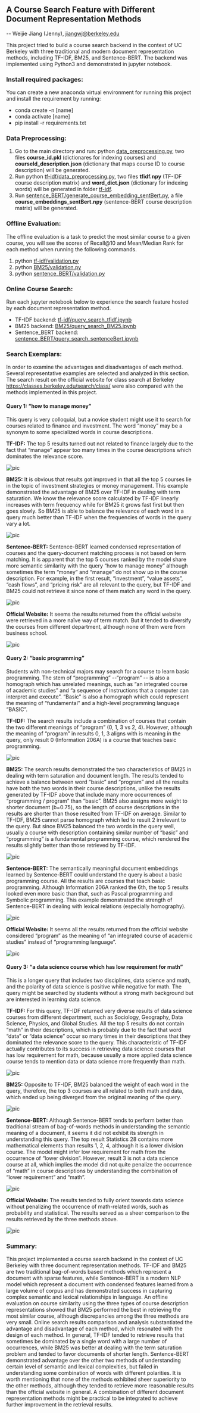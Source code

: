 
## A Course Search Feature with Different Document Representation Methods 
-- Weijie Jiang (Jenny), jiangwj@berkeley.edu

This project tried to build a course search backend in the context of UC Berkeley with three traditional and modern document representation methods, including TF-IDF, BM25, and Sentence-BERT. The backend was implemented using Python3 and demonstrated in jupyter notebook. 

### Install required packages:
You can create a new anaconda virtual environment for running this project and install the requirement by running: 

* conda create -n [name]
* conda activate [name]
* pip install -r requirements.txt

### Data Preprocessing:
1. Go to the main directory and run: python [data\_preprocessing.py](https://github.com/fabulosa/Course_Search/blob/master/data_preprocessing.py), 
two files **course\_id.pkl** (dictionares for indexing courses) and **courseId\_description.json** (dictionary that maps course ID to course description) will be generated. 
2. Run python [tf-idf/data_preprocessing.py](https://github.com/fabulosa/Course_Search/blob/master/tf-idf/data_preprocessing.py), two files **tfidf.npy** (TF-IDF course description matrix) and **word_dict.json** (dictionary for indexing words) will be generated in folder [tf-idf](https://github.com/fabulosa/Course_Search/tree/master/tf-idf).
3. Run [sentence\_BERT/generate\_course\_embedding\_sentBert.py](https://github.com/fabulosa/Course_Search/blob/master/sentence_BERT/generate_course_embedding_sentBert.py), a file **course\_embeddings\_sentBert.npy** (sentence-BERT course description matrix) will be generated.

### Offline Evaluation:
The offline evaluation is a task to predict the most similar course to a given course, you will see the scores of Recall@10 and Mean/Median Rank for each method when running the following commands.

1. python [tf-idf/validation.py](https://github.com/fabulosa/Course_Search/blob/master/tf-idf/validation.py)
2. python [BM25/validation.py](https://github.com/fabulosa/Course_Search/blob/master/BM25/validation.py)
3. python [sentence_BERT/validation.py](https://github.com/fabulosa/Course_Search/blob/master/sentence_BERT/validation.py)

### Online Course Search:
Run each jupyter notebook below to experience the search feature hosted by each document representation method.

* TF-IDF backend: [tf-idf/query\_search\_tfidf.ipynb](https://github.com/fabulosa/Course_Search/blob/master/tf-idf/query_search_tfidf.ipynb)
* BM25 backend: [BM25/query\_search\_BM25.ipynb](https://github.com/fabulosa/Course_Search/blob/master/BM25/query_search_BM25.ipynb)
* Sentence_BERT backend: [sentence\_BERT/query\_search\_sentenceBert.ipynb](https://github.com/fabulosa/Course_Search/blob/master/sentence_BERT/query_search_sentenceBert.ipynb)

### Search Exemplars:
In order to examine the advantages and disadvantages of each method. Several representative examples are selected and analyzed in this section. The search result on the official website for class search at Berkeley https://classes.berkeley.edu/search/class/ were also compared with the methods implemented in this project.

#### Query 1: “how to manage money” 
This query is very colloquial, but a novice student might use it to search for courses related to finance and investment. The word “money” may be a synonym to some specialized words in course descriptions.     

**TF-IDF:** The top 5 results turned out not related to finance largely due to the fact that “manage” appear too many times in the course descriptions which dominates the relevance score. 

![pic](pics/q1-tfidf.png)

**BM25:** It is obvious that results got improved in that all the top 5 courses lie in the topic of investment strategies or money management. This example demonstrated the advantage of BM25 over TF-IDF in dealing with term saturation. We know the relevance score calculated by TF-IDF linearly increases with term frequency while for BM25 it grows fast first but then goes slowly. So BM25 is able to balance the relevance of each word in a query much better than TF-IDF when the frequencies of words in the query vary a lot.   

![pic](pics/q1-bm25.png)


**Sentence-BERT:** Sentence-BERT learned condensed representation of courses and the query-document matching process is not based on term matching. It is apparent that the top 5 courses ranked by the model share more semantic similarity with the query “how to manage money” although sometimes the term “money” and “manage” do not show up in the course description. For example, in the first result, “investment”, “value assets”, “cash flows”, and “pricing risk” are all relevant to the query, but TF-IDF and BM25 could not retrieve it since none of them match any word in the query. 

![pic](pics/q1-sentbert.png)

**Official Website:** It seems the results returned from the official website were retrieved in a more naïve way of term match. But it tended to diversify the courses from different department, although none of them were from business school.

![pic](pics/q1-website.png)


#### Query 2: “basic programming”

Students with non-technical majors may search for a course to learn basic programming. The stem of “programming” --“program” -- is also a homograph which has unrelated meanings, such as “an integrated course of academic studies” and “a sequence of instructions that a computer can interpret and execute”. “Basic” is also a homograph which could represent the meaning of “fundamental” and a high-level programming language “BASIC”.

**TF-IDF:** The search results include a combination of courses that contain the two different meanings of “program” (0, 1, 3 vs 2, 4). However, although the meaning of “program” in results 0, 1, 3 aligns with is meaning in the query, only result 0 (Information 206A) is a course that teaches basic programming. 

![pic](pics/q2-tfidf.png)

**BM25:** The search results demonstrated the two characteristics of BM25 in dealing with term saturation and document length. The results tended to achieve a balance between word “basic” and “program” and all the results have both the two words in their course descriptions, unlike the results generated by TF-IDF above that include many more occurrences of “programming / program” than “basic”. BM25 also assigns more weight to shorter document (b=0.75), so the length of course descriptions in the results are shorter than those resulted from TF-IDF on average. Similar to TF-IDF, BM25 cannot parse homograph which led to result 2 irrelevant to the query. But since BM25 balanced the two words in the query well, usually a course with description containing similar number of “basic” and “programming” is a fundamental programming course, which rendered the results slightly better than those retrieved by TF-IDF.

![pic](pics/q2-bm25.png)

**Sentence-BERT:** The semantically meaningful document embeddings learned by Sentence-BERT could understand the query is about a basic programming course. All the results are courses that teach basic programming. Although Information 206A ranked the 6th, the top 5 results looked even more basic than that, such as Pascal programming and Symbolic programming. This example demonstrated the strength of Sentence-BERT in dealing with lexical relations (especially homography). 

![pic](pics/q2-sentbert.png)

**Official Website:** It seems all the results returned from the official website considered “program” as the meaning of “an integrated course of academic studies” instead of “programming language”.

![pic](pics/q2-website.png)


#### Query 3: “a data science course which has low requirement for math”

This is a longer query that includes two disciplines, data science and math, and the polarity of data science is positive while negative for math. The query might be searched by students without a strong math background but are interested in learning data science. 

**TF-IDF:** For this query, TF-IDF returned very diverse results of data science courses from different department, such as Sociology, Geography, Data Science, Physics, and Global Studies. All the top 5 results do not contain “math” in their descriptions, which is probably due to the fact that word “data” or “data science” occur so many times in their descriptions that they dominated the relevance score to the query. This characteristic of TF-IDF actually contributes to its success in retrieving data science courses that has low requirement for math, because usually a more applied data science course tends to mention data or data science more frequently than math.

![pic](pics/q3-tfidf.png)

**BM25:** Opposite to TF-IDF, BM25 balanced the weight of each word in the query, therefore, the top 3 courses are all related to both math and data, which ended up being diverged from the original meaning of the query. 

![pic](pics/q3-bm25.png)

**Sentence-BERT:** Although Sentence-BERT tends to perform better than traditional stream of bag-of-words methods in understanding the semantic meaning of a document, it seems it did not exhibit its strength in understanding this query. The top result Statistics 28 contains more mathematical elements than results 1, 2, 4, although it is a lower division course. The model might infer low requirement for math from the occurrence of “lower division”. However, result 3 is not a data science course at all, which implies the model did not quite penalize the occurrence of “math” in course descriptions by understanding the combination of “lower requirement” and “math”.   

![pic](pics/q3-sentbert.png)

**Official Website:** The results tended to fully orient towards data science without penalizing the occurrence of math-related words, such as probability and statistical. The results served as a sheer comparison to the results retrieved by the three methods above.

![pic](pics/q3-website.png)

### Summary:

This project implemented a course search backend in the context of UC Berkeley with three document representation methods. TF-IDF and BM25 are two traditional bag-of-words based methods which represent a document with sparse features, while Sentence-BERT is a modern NLP model which represent a document with condensed features learned from a large volume of corpus and has demonstrated success in capturing complex semantic and lexical relationships in language. An offline evaluation on course similarity using the three types of course description representations showed that BM25 performed the best in retrieving the most similar course, although discrepancies among the three methods are very small. Online search results comparison and analysis substantiated the advantage and disadvantage of each method, which resonated with the design of each method. In general, TF-IDF tended to retrieve results that sometimes be dominated by a single word with a large number of occurrences, while BM25 was better at dealing with the term saturation problem and tended to favor documents of shorter length. Sentence-BERT demonstrated advantage over the other two methods of understanding certain level of semantic and lexical complexities, but failed in understanding some combination of words with different polarities. It is worth mentioning that none of the methods exhibited sheer superiority to the other methods, although they tended to retrieve more reasonable results than the official website in general. A combination of different document representation methods might be practical to be integrated to achieve further improvement in the retrieval results.   




